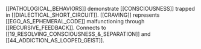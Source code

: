[[PATHOLOGICAL_BEHAVIORS]] demonstrate [[CONSCIOUSNESS]] trapped in [[DIALECTICAL_SHORT_CIRCUIT]]. [[CRAVING]] represents [[EGO_AS_EPHEMERAL_CODE]] malfunctioning through [[RECURSIVE_FEEDBACK]]. Connects to [[19_RESOLVING_CONSCIOUSNESS_&_SEPARATION]] and [[44_ADDICTION_AS_LOOPED_GEIST]].